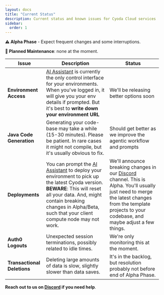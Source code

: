 ```yaml
---
layout: docs
title: "Current Status"
description: Current status and known issues for Cyoda Cloud services
sidebar:
  order: 1
---
```


<!--
ABOUTME: Quick reference guide providing a concise overview of the most critical caveats, limitations, and gotchas for Cyoda Cloud Free Tier users. For detailed information, see cloud-service-details.mdx.

THIS PAGE NEEDS TO BE AS COMPACT AND CONCISE AS POSSIBLE, BECAUSE IT IS SHOWN AS A PANEL ON VARIOUS UIs

TONE: Direct, scannable format optimized for quick reference. Focus on the most impactful limitations that users need to be aware of immediately. Use the first-person plural form in the issue descriptions and status, and keep the tone conversational and friendly.
-->

**⚠️ Alpha Phase** - Expect frequent changes and some interruptions.

**🔧 Planned Maintenance**: none at the moment.

| Issue                     | Description                                                                                                                                                                                                                                                             | Status                                                                                                                                                                                                                                   |
|---------------------------|-------------------------------------------------------------------------------------------------------------------------------------------------------------------------------------------------------------------------------------------------------------------------|------------------------------------------------------------------------------------------------------------------------------------------------------------------------------------------------------------------------------------------|
| **Environment Access**    | [AI Assistant](https://ai.cyoda.net) is currently the only control interface for your environments. When you've logged in, it will give you your env details if prompted. But it's best to **write down your environment URL**                                          | We'll be releasing better options soon                                                                                                                                                                                                   |
| **Java Code Generation**  | Generating your code-base may take a while (15-30 minutes). Please be patient. In rare cases it might not compile, but it's usually obvious to fix.                                                                                                                     | Should get better as we improve the agentic workflow and prompts                                                                                                                                                                         |
| **Deployments**                 | You can prompt the  [AI Assistant](https://ai.cyoda.net) to deploy your environment to pick up the latest Cyoda version. **BEWARE**: This will reset all your data. And, might contain breaking changes in Alpha/Beta, such that your client compute node may not work. | We'll announce breaking changes in our [Discord](https://discord.gg/95rdAyBZr2) channel. This is Alpha. You'll usually just need to merge the latest changes from the template projects to your codebase, and maybe adjust a few things. |
| **Auth0 Logouts**         | Unexpected session terminations, possibly related to idle times.                                                                                                                                                                                                        | We're only monitoring this at the moment.                                                                                                                                                                                                |
| **Transactional Deletions** | Deleting large amounts of data is slow, slightly slower than data saves.                                                                                                                                                                                                | It's in the backlog, but resolution probably not before end of Alpha Phase.                                                                                                                                                              |

**Reach out to us on [Discord](https://discord.com/invite/95rdAyBZr2) if you need help**.
